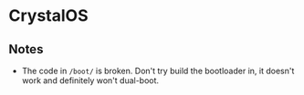 # CrystalOS

## Notes

* The code in `/boot/` is broken. Don't try build the bootloader in, it doesn't work and definitely won't dual-boot.